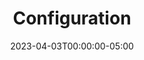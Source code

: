 ---
title: "Configuration"
heading: "Configuration"
description: "Describes the configuration module"
date: 2023-04-03T00:00:00-05:00
weight: 1
aliases:
  - /contribute/desktop/architecture/common/config
---